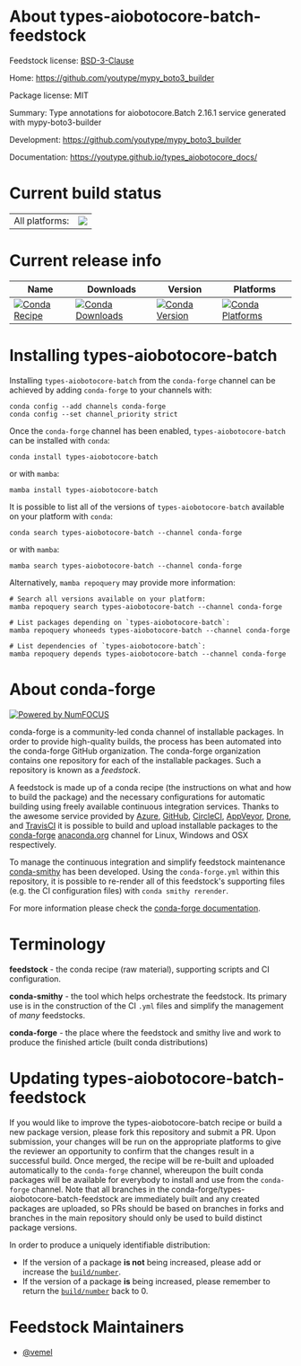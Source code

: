 About types-aiobotocore-batch-feedstock
=======================================

Feedstock license: [BSD-3-Clause](https://github.com/conda-forge/types-aiobotocore-batch-feedstock/blob/main/LICENSE.txt)

Home: https://github.com/youtype/mypy_boto3_builder

Package license: MIT

Summary: Type annotations for aiobotocore.Batch 2.16.1 service generated with mypy-boto3-builder

Development: https://github.com/youtype/mypy_boto3_builder

Documentation: https://youtype.github.io/types_aiobotocore_docs/

Current build status
====================


<table><tr><td>All platforms:</td>
    <td>
      <a href="https://dev.azure.com/conda-forge/feedstock-builds/_build/latest?definitionId=16778&branchName=main">
        <img src="https://dev.azure.com/conda-forge/feedstock-builds/_apis/build/status/types-aiobotocore-batch-feedstock?branchName=main">
      </a>
    </td>
  </tr>
</table>

Current release info
====================

| Name | Downloads | Version | Platforms |
| --- | --- | --- | --- |
| [![Conda Recipe](https://img.shields.io/badge/recipe-types--aiobotocore--batch-green.svg)](https://anaconda.org/conda-forge/types-aiobotocore-batch) | [![Conda Downloads](https://img.shields.io/conda/dn/conda-forge/types-aiobotocore-batch.svg)](https://anaconda.org/conda-forge/types-aiobotocore-batch) | [![Conda Version](https://img.shields.io/conda/vn/conda-forge/types-aiobotocore-batch.svg)](https://anaconda.org/conda-forge/types-aiobotocore-batch) | [![Conda Platforms](https://img.shields.io/conda/pn/conda-forge/types-aiobotocore-batch.svg)](https://anaconda.org/conda-forge/types-aiobotocore-batch) |

Installing types-aiobotocore-batch
==================================

Installing `types-aiobotocore-batch` from the `conda-forge` channel can be achieved by adding `conda-forge` to your channels with:

```
conda config --add channels conda-forge
conda config --set channel_priority strict
```

Once the `conda-forge` channel has been enabled, `types-aiobotocore-batch` can be installed with `conda`:

```
conda install types-aiobotocore-batch
```

or with `mamba`:

```
mamba install types-aiobotocore-batch
```

It is possible to list all of the versions of `types-aiobotocore-batch` available on your platform with `conda`:

```
conda search types-aiobotocore-batch --channel conda-forge
```

or with `mamba`:

```
mamba search types-aiobotocore-batch --channel conda-forge
```

Alternatively, `mamba repoquery` may provide more information:

```
# Search all versions available on your platform:
mamba repoquery search types-aiobotocore-batch --channel conda-forge

# List packages depending on `types-aiobotocore-batch`:
mamba repoquery whoneeds types-aiobotocore-batch --channel conda-forge

# List dependencies of `types-aiobotocore-batch`:
mamba repoquery depends types-aiobotocore-batch --channel conda-forge
```


About conda-forge
=================

[![Powered by
NumFOCUS](https://img.shields.io/badge/powered%20by-NumFOCUS-orange.svg?style=flat&colorA=E1523D&colorB=007D8A)](https://numfocus.org)

conda-forge is a community-led conda channel of installable packages.
In order to provide high-quality builds, the process has been automated into the
conda-forge GitHub organization. The conda-forge organization contains one repository
for each of the installable packages. Such a repository is known as a *feedstock*.

A feedstock is made up of a conda recipe (the instructions on what and how to build
the package) and the necessary configurations for automatic building using freely
available continuous integration services. Thanks to the awesome service provided by
[Azure](https://azure.microsoft.com/en-us/services/devops/), [GitHub](https://github.com/),
[CircleCI](https://circleci.com/), [AppVeyor](https://www.appveyor.com/),
[Drone](https://cloud.drone.io/welcome), and [TravisCI](https://travis-ci.com/)
it is possible to build and upload installable packages to the
[conda-forge](https://anaconda.org/conda-forge) [anaconda.org](https://anaconda.org/)
channel for Linux, Windows and OSX respectively.

To manage the continuous integration and simplify feedstock maintenance
[conda-smithy](https://github.com/conda-forge/conda-smithy) has been developed.
Using the ``conda-forge.yml`` within this repository, it is possible to re-render all of
this feedstock's supporting files (e.g. the CI configuration files) with ``conda smithy rerender``.

For more information please check the [conda-forge documentation](https://conda-forge.org/docs/).

Terminology
===========

**feedstock** - the conda recipe (raw material), supporting scripts and CI configuration.

**conda-smithy** - the tool which helps orchestrate the feedstock.
                   Its primary use is in the construction of the CI ``.yml`` files
                   and simplify the management of *many* feedstocks.

**conda-forge** - the place where the feedstock and smithy live and work to
                  produce the finished article (built conda distributions)


Updating types-aiobotocore-batch-feedstock
==========================================

If you would like to improve the types-aiobotocore-batch recipe or build a new
package version, please fork this repository and submit a PR. Upon submission,
your changes will be run on the appropriate platforms to give the reviewer an
opportunity to confirm that the changes result in a successful build. Once
merged, the recipe will be re-built and uploaded automatically to the
`conda-forge` channel, whereupon the built conda packages will be available for
everybody to install and use from the `conda-forge` channel.
Note that all branches in the conda-forge/types-aiobotocore-batch-feedstock are
immediately built and any created packages are uploaded, so PRs should be based
on branches in forks and branches in the main repository should only be used to
build distinct package versions.

In order to produce a uniquely identifiable distribution:
 * If the version of a package **is not** being increased, please add or increase
   the [``build/number``](https://docs.conda.io/projects/conda-build/en/latest/resources/define-metadata.html#build-number-and-string).
 * If the version of a package **is** being increased, please remember to return
   the [``build/number``](https://docs.conda.io/projects/conda-build/en/latest/resources/define-metadata.html#build-number-and-string)
   back to 0.

Feedstock Maintainers
=====================

* [@vemel](https://github.com/vemel/)

